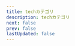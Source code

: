 ```yaml
---
title: techカテゴリ
description: techカテゴリ
next: false
prev: false
lastUpdated: false
---
```


<script setup>
import { data as posts } from '../../.vitepress/theme/posts.data.mjs'
</script>

<ul>
    <template v-for="post of posts">
        <li v-if="post.url.startsWith('/tech/')">
            <a :href="post.url">{{ post.frontmatter.title }}</a>
        </li>
    </template>
</ul>